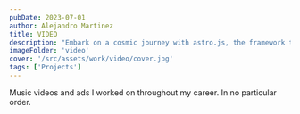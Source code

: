 ```yaml
---
pubDate: 2023-07-01
author: Alejandro Martinez
title: VIDEO
description: "Embark on a cosmic journey with astro.js, the framework that makes interstellar development a breeze. Pair it with Tailwind CSS for a design that's out of this world"
imageFolder: 'video'
cover: '/src/assets/work/video/cover.jpg'
tags: ['Projects']
---
```


Music videos and ads I worked on throughout my career. In no particular order.
